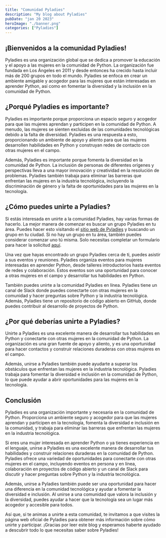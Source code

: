 ```yaml
---
title: "Comunidad Pyladies"
description: "My blog about Pyladies"
pubDate: "jan 20 2023"
heroImage: "./banner.png"
categories: ["Pyladies"]
---
```


## ¡Bienvenidos a la comunidad Pyladies!

Pyladies es una organización global que se dedica a promover la educación y el
apoyo a las mujeres en la comunidad de Python. La organización fue fundada en
Los Ángeles en 2011 y desde entonces ha crecido hasta incluir más de 200 grupos
en todo el mundo. Pyladies se enfoca en crear un ambiente amigable y acogedor
para las mujeres que están interesadas en aprender Python, así como en fomentar
la diversidad y la inclusión en la comunidad de Python.

## ¿Porqué Pyladies es importante?

Pyladies es importante porque proporciona un espacio seguro y acogedor para que
las mujeres aprendan y participen en la comunidad de Python. A menudo, las
mujeres se sienten excluidas de las comunidades tecnológicas debido a la falta
de diversidad. Pyladies es una respuesta a esto, proporcionando un ambiente de
apoyo y aliento para que las mujeres desarrollen habilidades en Python y
construyan redes de contacto con otras mujeres en el campo.

Además, Pyladies es importante porque fomenta la diversidad en la comunidad de
Python. La inclusión de personas de diferentes orígenes y perspectivas lleva a
una mayor innovación y creatividad en la resolución de problemas. Pyladies
también trabaja para eliminar las barreras que enfrentan las mujeres en la
industria tecnológica, incluyendo la discriminación de género y la falta de
oportunidades para las mujeres en la tecnología.

## ¿Cómo puedes unirte a Pyladies?

Si estás interesada en unirte a la comunidad Pyladies, hay varias formas de
hacerlo. La mejor manera de comenzar es buscar un grupo Pyladies en tu área.
Puedes hacer esto visitando el
[sitio web de Pyladies](https://pyladies.com/locations/) y buscando un grupo en
tu ciudad. Si no hay un grupo en tu área, también puedes considerar comenzar uno
tú misma. Solo necesitas completar un formulario para hacer la solicitud
[aquí](https://docs.google.com/forms/d/e/1FAIpQLSejuE6pgExLylKGn3E4pTiwvCRZPrCJGhAjGoToNcnJ2XX8VA/viewform).

Una vez que hayas encontrado un grupo Pyladies cerca de ti, puedes asistir a sus
eventos y reuniones. Pyladies organiza eventos para mujeres interesadas en
aprender Python, desde talleres introductorios hasta eventos de redes y
colaboración. Estos eventos son una oportunidad para conocer a otras mujeres en
el campo y desarrollar tus habilidades en Python.

También puedes unirte a la comunidad Pyladies en línea. Pyladies tiene un canal
de Slack donde puedes conectarte con otras mujeres en la comunidad y hacer
preguntas sobre Python y la industria tecnológica. Además, Pyladies tiene un
repositorio de código abierto en GitHub, donde puedes contribuir al desarrollo
de proyectos de Python.

## ¿Por qué deberías unirte a Pyladies?

Unirte a Pyladies es una excelente manera de desarrollar tus habilidades en
Python y conectarte con otras mujeres en la comunidad de Python. La organización
es una gran fuente de apoyo y aliento, y es una oportunidad para hacer contactos
y construir relaciones duraderas con otras mujeres en el campo.

Además, unirse a Pyladies también puede ayudarte a superar los obstáculos que
enfrentan las mujeres en la industria tecnológica. Pyladies trabaja para
fomentar la diversidad e inclusión en la comunidad de Python, lo que puede
ayudar a abrir oportunidades para las mujeres en la tecnología.

## Conclusión

Pyladies es una organización importante y necesaria en la comunidad de Python.
Proporciona un ambiente seguro y acogedor para que las mujeres aprendan y
participen en la tecnología, fomenta la diversidad e inclusión en la comunidad,
y trabaja para eliminar las barreras que enfrentan las mujeres en la industria
tecnológica.

Si eres una mujer interesada en aprender Python o ya tienes experiencia en el
lenguaje, unirse a Pyladies es una excelente manera de desarrollar tus
habilidades y construir relaciones duraderas en la comunidad de Python. Pyladies
ofrece una variedad de oportunidades para conectarte con otras mujeres en el
campo, incluyendo eventos en persona y en línea, colaboración en proyectos de
código abierto y un canal de Slack para discutir y hacer preguntas sobre Python
y la industria tecnológica.

Además, unirse a Pyladies también puede ser una oportunidad para hacer una
diferencia en la comunidad tecnológica y ayudar a fomentar la diversidad e
inclusión. Al unirse a una comunidad que valora la inclusión y la diversidad,
puedes ayudar a hacer que la tecnología sea un lugar más acogedor y accesible
para todos.

Así que, si te animas a unirte a esta comunidad, te invitamos a que visites la
página web oficial de Pyladies para obtener más información sobre cómo unirte y
participar. ¡Gracias por leer este blog y esperamos haberte ayudado a descubrir
todo lo que necesitas saber sobre Pyladies!
